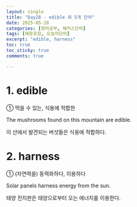 ```yaml
---
layout: single
title: "Day28 - edible 외 5개 단어"
date: 2025-05-28
categories: [영어공부, 해커스단어]
tags: [예문포함, 오늘의단어]
excerpt: "edible, harness"
toc: true
toc_sticky: true
comments: true

---
```


# 1. edible
① 먹을 수 있는, 식용에 적합한

The mushrooms found on this mountain are edible.

이 산에서 발견되는 버섯들은 식용에 적합하다.

# 2. harness
① (자연력을) 동력화하다, 이용하다

Solar panels harness energy from the sun.

태양 전지판은 태양으로부터 오는 에너지를 이용한다.